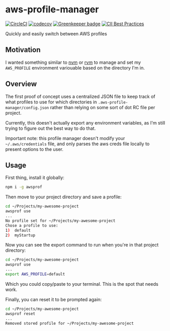 # aws-profile-manager

[![CircleCI](https://circleci.com/gh/geoffdutton/aws-profile-manager.svg?style=svg)](https://circleci.com/gh/geoffdutton/aws-profile-manager)
[![codecov](https://codecov.io/gh/geoffdutton/aws-profile-manager/branch/master/graph/badge.svg)](https://codecov.io/gh/geoffdutton/aws-profile-manager)
[![Greenkeeper badge](https://badges.greenkeeper.io/geoffdutton/aws-profile-manager.svg)](https://greenkeeper.io/)
[![CII Best Practices](https://bestpractices.coreinfrastructure.org/projects/3201/badge)](https://bestpractices.coreinfrastructure.org/projects/3201)

Quickly and easily switch between AWS profiles

## Motivation
I wanted something similar to [nvm](https://github.com/nvm-sh/nvm) or [rvm](https://rvm.io/) to manage and set my `AWS_PROFILE` environment variouable based on the directory I'm in.

## Overview
The first proof of concept uses a centralized JSON file to keep track of what profiles to use for which directories in `.aws-profile-manager/config.json` rather than relying on some sort of dot RC file per project.

Currently, this doesn't actually export any environment variables, as I'm still trying to figure out the best way to do that. 

Important note: this profile manager doesn't modify your `~/.aws/credentials` file, and only parses the aws creds file locally to present options to the user.

## Usage
First thing, install it globally:
```bash
npm i -g awsprof
```

Then move to your project directory and save a profile:
```bash
cd ~/Projects/my-awesome-project
awsprof use
...
No profile set for ~/Projects/my-awesome-project
Chose a profile to use:
1)  default
2)  myStartup
```

Now you can see the export command to run when you're in that project directory:
```bash
cd ~/Projects/my-awesome-project
awsprof use
...
export AWS_PROFILE=default
```
Which you could copy/paste to your terminal. This is the spot that needs work.

Finally, you can reset it to be prompted again:
```bash
cd ~/Projects/my-awesome-project
awsprof reset
...
Removed stored profile for ~/Projects/my-awesome-project
```
